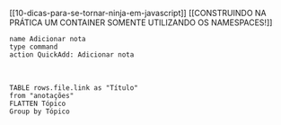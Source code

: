 [[10-dicas-para-se-tornar-ninja-em-javascript]]
[[CONSTRUINDO NA PRÁTICA UM CONTAINER SOMENTE UTILIZANDO OS NAMESPACES!]]
<br/>

```button
name Adicionar nota
type command
action QuickAdd: Adicionar nota
```

<br/>


```dataview 
TABLE rows.file.link as "Título" 
from "anotações"
FLATTEN Tópico
Group by Tópico
```
